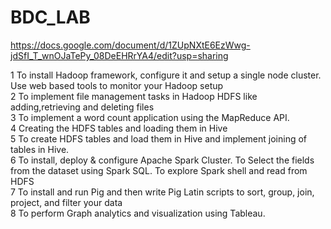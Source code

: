 # BDC_LAB
https://docs.google.com/document/d/1ZUpNXtE6EzWwg-jdSfI_T_wnOJaTePy_08DeEHRrYA4/edit?usp=sharing

1 To install Hadoop framework, configure it and setup a single node cluster. Use web based tools to monitor your Hadoop setup  <br/>
2 To implement file management tasks in Hadoop HDFS like adding,retrieving and deleting files  <br/>
3 To implement a word count application using the MapReduce API. <br/>
4 Creating the HDFS tables and loading them in Hive <br/>
5 To create HDFS tables and load them in Hive and implement joining of tables in Hive. <br/>
6 To install, deploy & configure Apache Spark Cluster. To Select the fields from the dataset using Spark SQL. To explore Spark shell and read from HDFS <br/>
7 To install and run Pig and then write Pig Latin scripts to sort, group, join, project, and filter your data <br/>
8 To perform Graph analytics and visualization using Tableau. <br/>
